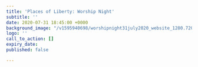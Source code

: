 ```yaml
---
title: 'Places of Liberty: Worship Night'
subtitle: ''
date: 2020-07-31 18:45:00 +0000
background_image: "/v1595940698/worshipnight31july2020_website_1280.720_copy_j76rpx.png"
logo: ''
call_to_action: []
expiry_date: 
published: false

---
```

